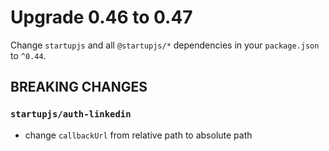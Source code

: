 # Upgrade 0.46 to 0.47

Change `startupjs` and all `@startupjs/*` dependencies in your `package.json` to `^0.44`.

## BREAKING CHANGES

### `startupjs/auth-linkedin`

- change `callbackUrl` from relative path to absolute path
